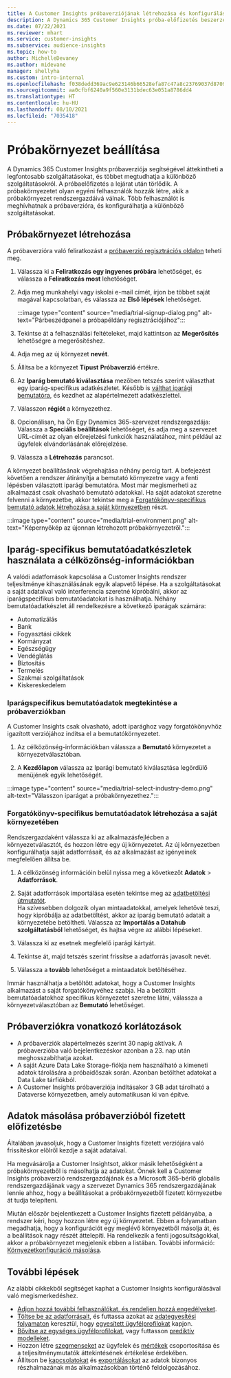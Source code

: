 ```yaml
---
title: A Customer Insights próbaverziójának létrehozása és konfigurálása
description: A Dynamics 365 Customer Insights próba-előfizetés beszerzésének és konfigurációjának lépései.
ms.date: 07/22/2021
ms.reviewer: mhart
ms.service: customer-insights
ms.subservice: audience-insights
ms.topic: how-to
author: MichelleDevaney
ms.author: midevane
manager: shellyha
ms.custom: intro-internal
ms.openlocfilehash: f038dedd369ac9e623146b66528efa87c47a8c23769037d8709fa9b804a0b723
ms.sourcegitcommit: aa0cfbf6240a9f560e3131bdec63e051a8786dd4
ms.translationtype: HT
ms.contentlocale: hu-HU
ms.lasthandoff: 08/10/2021
ms.locfileid: "7035418"
---
```

# <a name="set-up-a-trial-environment"></a>Próbakörnyezet beállítása 

A Dynamics 365 Customer Insights próbaverziója segítségével áttekintheti a legfontosabb szolgáltatásokat, és többet megtudhatja a különböző szolgáltatásokról. A próbaelőfizetés a lejárat után törlődik. A próbakörnyezetet olyan egyéni felhasználók hozzák létre, akik a próbakörnyezet rendszergazdáivá válnak. Több felhasználót is meghívhatnak a próbaverzióra, és konfigurálhatja a különböző szolgáltatásokat.

## <a name="create-a-trial-environment"></a>Próbakörnyezet létrehozása

A próbaverzióra való feliratkozást a [próbaverzió regisztrációs oldalon](https://dynamics.microsoft.com/get-started/free-trial/?appname=customerinsights) teheti meg. 

1. Válassza ki a **Feliratkozás egy ingyenes próbára** lehetőséget, és válassza a **Feliratkozás most** lehetőséget.

1. Adja meg munkahelyi vagy iskolai e-mail címét, írjon be többet saját magával kapcsolatban, és válassza az **Első lépések** lehetőséget.

   :::image type="content" source="media/trial-signup-dialog.png" alt-text="Párbeszédpanel a próbapéldány regisztrációjához":::

1. Tekintse át a felhasználási feltételeket, majd kattintson az **Megerősítés** lehetőségre a megerősítéshez.

1. Adja meg az új környezet **nevét**. 

1. Állítsa be a környezet **Típust** **Próbaverzió** értékre.

1. Az **Iparág bemutató kiválasztása** mezőben tetszés szerint választhat egy iparág-specifikus adatkészletet. Később is [válthat iparági bemutatóra](#use-industry-specific-demo-data-sets-in-audience-insights), és kezdhet az alapértelmezett adatkészlettel.

1. Válasszon **régiót** a környezethez.

1. Opcionálisan, ha Ön Egy Dynamics 365-szervezet rendszergazdája: Válassza a **Speciális beállítások** lehetőséget, és adja meg a szervezet URL-címét az olyan előrejelzési funkciók használatához, mint például az ügyfelek elvándorlásának előrejelzése. 

1. Válassza a **Létrehozás** parancsot. 

A környezet beállításának végrehajtása néhány percig tart. A befejezést követően a rendszer átirányítja a bemutató környezetre vagy a fenti lépésben választott iparági bemutatóra. Most már megismerheti az alkalmazást csak olvasható bemutató adatokkal. Ha saját adatokat szeretne felvenni a környezetbe, akkor tekintse meg a [Forgatókönyv-specifikus bemutató adatok létrehozása a saját környezetben](#create-scenario-specific-demo-data-in-your-own-environment) részt.

:::image type="content" source="media/trial-environment.png" alt-text="Képernyőkép az újonnan létrehozott próbakörnyezetről.":::

## <a name="use-industry-specific-demo-data-sets-in-audience-insights"></a>Iparág-specifikus bemutatóadatkészletek használata a célközönség-információkban

A valódi adatforrások kapcsolása a Customer Insights rendszer teljesítménye kihasználásának egyik alapvető lépése. Ha a szolgáltatásokat a saját adataival való interferencia szeretné kipróbálni, akkor az iparágspecifikus bemutatóadatokat is használhatja. Néhány bemutatóadatkészlet áll rendelkezésre a következő iparágak számára: 

-   Automatizálás
-   Bank
-   Fogyasztási cikkek
-   Kormányzat
-   Egészségügy
-   Vendéglátás
-   Biztosítás
-   Termelés
-   Szakmai szolgáltatások
-   Kiskereskedelem

### <a name="see-industry-specific-demo-data-in-trials"></a>Iparágspecifikus bemutatóadatok megtekintése a próbaverziókban

A Customer Insights csak olvasható, adott iparághoz vagy forgatókönyvhöz igazított verziójához indítsa el a bemutatókörnyezetet. 
 
1.  Az célközönség-információkban válassza a **Bemutató** környezetet a környezetválasztóban.

2.  A **Kezdőlapon** válassza az Iparági bemutató kiválasztása legördülő menüjének egyik lehetőségét.

:::image type="content" source="media/trial-select-industry-demo.png" alt-text="Válasszon iparágat a próbakörnyezethez.":::

### <a name="create-scenario-specific-demo-data-in-your-own-environment"></a>Forgatókönyv-specifikus bemutatóadatok létrehozása a saját környezetében

Rendszergazdaként válassza ki az alkalmazásfejlécben a környezetválasztót, és hozzon létre egy új környezetet. Az új környezetben konfigurálhatja saját adatforrásait, és az alkalmazást az igényeinek megfelelően állítsa be. 

1.  A célközönség információin belül nyissa meg a következőt **Adatok** > **Adatforrások**.

2.  Saját adatforrások importálása esetén tekintse meg az [adatbetöltési útmutatót](data-sources.md).     
   Ha szívesebben dolgozik olyan mintaadatokkal, amelyek lehetővé teszi, hogy kipróbálja az adatbetöltést, akkor az iparág bemutató adatait a környezetébe betöltheti. Válassza az **Importálás a Datahub szolgáltatásból** lehetőséget, és hajtsa végre az alábbi lépéseket.

3.  Válassza ki az esetnek megfelelő iparági kártyát. 

4.  Tekintse át, majd tetszés szerint frissítse a adatforrás javasolt nevét. 

5.  Válassza a **tovább** lehetőséget a mintaadatok betöltéséhez. 

Immár használhatja a betöltött adatokat, hogy a Customer Insights alkalmazást a saját forgatókönyvéhez szabja. Ha a betöltött bemutatóadatokhoz specifikus környezetet szeretne látni, válassza a környezetválasztóban az **<Industry> Bemutató** lehetőséget.

## <a name="limitations-in-trials"></a>Próbaverziókra vonatkozó korlátozások

- A próbaverziók alapértelmezés szerint 30 napig aktívak. A próbaverzióba való bejelentkezéskor azonban a 23. nap után meghosszabíthatja azokat.
- A saját Azure Data Lake Storage-fiókja nem használható a kimeneti adatok tárolására a próbaidőszak során. Azonban betölthet adatokat a Data Lake tárfiókból.
- A Customer Insights próbaverziója indításakor 3 GB adat tárolható a Dataverse környezetben, amely automatikusan ki van építve.

## <a name="copy-data-from-a-trial-to-a-paid-subscription"></a>Adatok másolása próbaverzióból fizetett előfizetésbe

Általában javasoljuk, hogy a Customer Insights fizetett verziójára való frissítéskor elölről kezdje a saját adataival. 

Ha megvásárolja a Customer Insightsot, akkor másik lehetőségként a próbakörnyezetből is másolhatja az adatokat. Önnek kell a Customer Insights próbaverzió rendszergazdájának és a Microsoft 365-bérlő globális rendszergazdájának vagy a szervezet Dynamics 365 rendszergazdájának lennie ahhoz, hogy a beállításokat a próbakörnyezetből fizetett környezetbe át tudja telepíteni. 

Miután először bejelentkezett a Customer Insights fizetett példányába, a rendszer kéri, hogy hozzon létre egy új környezetet. Ebben a folyamatban megadhatja, hogy a konfigurációt egy meglévő környezetből másolja át, és a beállítások nagy részét áttelepíti. Ha rendelkezik a fenti jogosultságokkal, akkor a próbakörnyezet megjelenik ebben a listában. További információ: [Környezetkonfiguráció másolása](manage-environments.md#copy-the-environment-configuration).

## <a name="next-steps"></a>További lépések

Az alábbi cikkekből segítséget kaphat a Customer Insights konfigurálásával való megismerkedéshez. 

- [Adjon hozzá további felhasználókat, és rendeljen hozzá engedélyeket](permissions.md).
- [Töltse be az adatforrásait](data-sources.md), és futtassa azokat az [adategyesítési folyamaton](data-unification.md) keresztül, hogy [egyesített ügyfélprofilokat](customer-profiles.md) kapjon.
- [Bővítse az egységes ügyfélprofilokat](enrichment-hub.md), vagy futtasson [prediktív modelleket](predictions-overview.md).
- Hozzon létre [szegmenseket](segments.md) az ügyfelek és [mértékek](measures.md) csoportosítása és a teljesítménymutatók áttekintésének értékelése érdekében.
- Állítson be [kapcsolatokat](connections.md) és [exportálásokat](export-destinations.md) az adatok bizonyos részhalmazának más alkalmazásokban történő feldolgozásához.